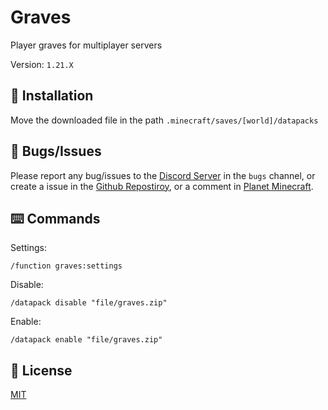 # Graves

Player graves for multiplayer servers

Version: `1.21.X`

## 📂 Installation

Move the downloaded file in the path `.minecraft/saves/[world]/datapacks`

## 👾 Bugs/Issues

Please report any bug/issues to the [Discord Server](https://discord.gg/5UdcDa5xNC) in the `bugs` channel, or create a issue in the [Github Repostiroy](https://github.com/lullaby6/graves-data-pack/issues), or a comment in [Planet Minecraft](https://www.planetminecraft.com/data-pack/graves-6529892/).

## ⌨️ Commands

Settings:

```mcfunction
/function graves:settings
```

Disable:

```mcfunction
/datapack disable "file/graves.zip"
```

Enable:

```mcfunction
/datapack enable "file/graves.zip"
```

## 🪪 License

[MIT](https://github.com/lullaby6/graves-data-pack?tab=MIT-1-ov-file)
